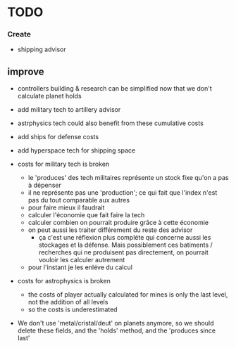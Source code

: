 # TODO

### Create

- shipping advisor

## improve

- controllers building & research can be simplified now that we don't calculate planet holds

- add military tech to artillery advisor

- astrphysics tech could also benefit from these cumulative costs

- add ships for defense costs

- add hyperspace tech for shipping space

- costs for military tech is broken
  - le 'produces' des tech militaires représente un stock fixe qu'on a pas à dépenser
  - il ne représente pas une 'production'; ce qui fait que l'index n'est pas du tout comparable aux autres
  - pour faire mieux il faudrait
  - calculer l'économie que fait faire la tech
  - calculer combien on pourrait produire grâce à cette économie
  - on peut aussi les traiter différement du reste des advisor
    - ça c'est une réflexion plus compléte qui concerne aussi les stockages et la défense. Mais possiblement ces batiments / recherches qui ne produisent pas directement, on pourrait vouloir les calculer autrement
  - pour l'instant je les enléve du calcul

- costs for astrophysics is broken
  - the costs of player actually calculated for mines is only the last level, not the addition of all levels
  - so the costs is underestimated

- We don't use 'metal/cristal/deut' on planets anymore, so we should delete these fields, and the 'holds' method, and the 'produces since last'
